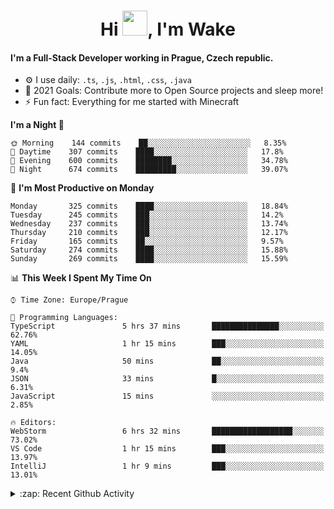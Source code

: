 <h1 align="center">Hi <img src="https://raw.githubusercontent.com/MrWakeCZ/MrWakeCZ/master/Hi.gif" width="40px" />, I'm Wake</h1>

#### I'm a Full-Stack Developer working in Prague, Czech republic.
- ⚙️ I use daily: `.ts`, `.js`, `.html`, `.css`, `.java`
- 🥅 2021 Goals: Contribute more to Open Source projects and sleep more!
- ⚡ Fun fact: Everything for me started with Minecraft

<!--START_SECTION:waka-->
**I'm a Night 🦉** 

```text
🌞 Morning    144 commits    ██░░░░░░░░░░░░░░░░░░░░░░░   8.35% 
🌆 Daytime    307 commits    ████░░░░░░░░░░░░░░░░░░░░░   17.8% 
🌃 Evening    600 commits    ████████░░░░░░░░░░░░░░░░░   34.78% 
🌙 Night      674 commits    █████████░░░░░░░░░░░░░░░░   39.07%

```
📅 **I'm Most Productive on Monday** 

```text
Monday       325 commits    ████░░░░░░░░░░░░░░░░░░░░░   18.84% 
Tuesday      245 commits    ███░░░░░░░░░░░░░░░░░░░░░░   14.2% 
Wednesday    237 commits    ███░░░░░░░░░░░░░░░░░░░░░░   13.74% 
Thursday     210 commits    ███░░░░░░░░░░░░░░░░░░░░░░   12.17% 
Friday       165 commits    ██░░░░░░░░░░░░░░░░░░░░░░░   9.57% 
Saturday     274 commits    ████░░░░░░░░░░░░░░░░░░░░░   15.88% 
Sunday       269 commits    ████░░░░░░░░░░░░░░░░░░░░░   15.59%

```


📊 **This Week I Spent My Time On** 

```text
⌚︎ Time Zone: Europe/Prague

💬 Programming Languages: 
TypeScript               5 hrs 37 mins       ███████████████░░░░░░░░░░   62.76% 
YAML                     1 hr 15 mins        ███░░░░░░░░░░░░░░░░░░░░░░   14.05% 
Java                     50 mins             ██░░░░░░░░░░░░░░░░░░░░░░░   9.4% 
JSON                     33 mins             █░░░░░░░░░░░░░░░░░░░░░░░░   6.31% 
JavaScript               15 mins             ░░░░░░░░░░░░░░░░░░░░░░░░░   2.85%

🔥 Editors: 
WebStorm                 6 hrs 32 mins       ██████████████████░░░░░░░   73.02% 
VS Code                  1 hr 15 mins        ███░░░░░░░░░░░░░░░░░░░░░░   13.97% 
IntelliJ                 1 hr 9 mins         ███░░░░░░░░░░░░░░░░░░░░░░   13.01%

```


<!--END_SECTION:waka-->

<details>
  <summary>:zap: Recent Github Activity</summary>

<!--START_SECTION:activity-->
1. 🎉 Merged PR [#11](https://github.com/craftmania-cz/craftapi/pull/11) in [craftmania-cz/craftapi](https://github.com/craftmania-cz/craftapi)
2. 🎉 Merged PR [#6](https://github.com/craftmania-cz/craftlobby/pull/6) in [craftmania-cz/craftlobby](https://github.com/craftmania-cz/craftlobby)
3. 🎉 Merged PR [#89](https://github.com/waked-cz/corgi/pull/89) in [waked-cz/corgi](https://github.com/waked-cz/corgi)
4. 🎉 Merged PR [#2](https://github.com/craftmania-cz/craftcore/pull/2) in [craftmania-cz/craftcore](https://github.com/craftmania-cz/craftcore)
5. 🎉 Merged PR [#7](https://github.com/craftmania-cz/craftlobby/pull/7) in [craftmania-cz/craftlobby](https://github.com/craftmania-cz/craftlobby)
<!--END_SECTION:activity-->

</details>
